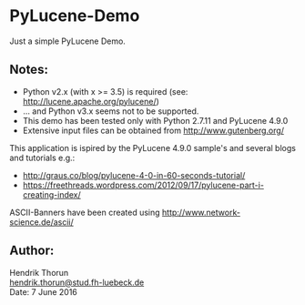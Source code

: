 # PyLucene-Demo

Just a simple PyLucene Demo.

## Notes:
- Python v2.x (with x >= 3.5) is required (see: http://lucene.apache.org/pylucene/)
- ... and Python v3.x seems not to be supported.
- This demo has been tested only with Python 2.7.11 and PyLucene 4.9.0
- Extensive input files can be obtained from http://www.gutenberg.org/

This application is ispired by the PyLucene 4.9.0 sample's and several blogs and tutorials e.g.:
- http://graus.co/blog/pylucene-4-0-in-60-seconds-tutorial/
- https://freethreads.wordpress.com/2012/09/17/pylucene-part-i-creating-index/

ASCII-Banners have been created using http://www.network-science.de/ascii/

## Author: 
Hendrik Thorun  
hendrik.thorun@stud.fh-luebeck.de  
Date: 7 June 2016
